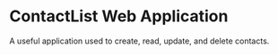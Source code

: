 # ContactList Web Application
A useful application used to create, read, update, and delete contacts.

